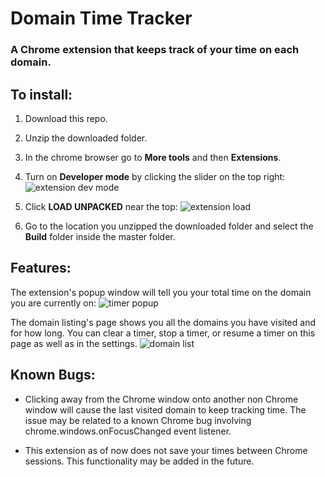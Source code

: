 # Domain Time Tracker
### A Chrome extension that keeps track of your time on each domain.

## To install:

1. Download this repo.

2. Unzip the downloaded folder.

3. In the chrome browser go to **More tools** and then **Extensions**.

4. Turn on **Developer mode** by clicking the slider on the top right:
![extension dev mode](https://user-images.githubusercontent.com/6424086/40699649-6804e5c6-638a-11e8-8f68-2db3e6cdbf13.png)

5. Click **LOAD UNPACKED** near the top:
![extension load](https://user-images.githubusercontent.com/6424086/40699651-6996a28a-638a-11e8-9459-6e8bf4e05389.png)

6. Go to the location you unzipped the downloaded folder and select the **Build** folder 
   inside the master folder.

## Features:

The extension's popup window will tell you your total time on the domain you are currently on:
![timer popup](https://user-images.githubusercontent.com/6424086/40738534-b4f9925a-63f8-11e8-964f-78f23edc1fdf.png)

The domain listing's page shows you all the domains you have visited and for how long. 
You can clear a timer, stop a timer, or resume a timer on this page as well as in the settings.
![domain list](https://user-images.githubusercontent.com/6424086/40738537-b60b8306-63f8-11e8-80f9-6052d73e0341.png)

## Known Bugs:
- Clicking away from the Chrome window onto another non Chrome window will cause the last 
  visited domain to keep tracking time. The issue may be related to a known Chrome bug 
  involving chrome.windows.onFocusChanged event listener.
  
- This extension as of now does not save your times between Chrome sessions. This 
  functionality may be added in the future.
